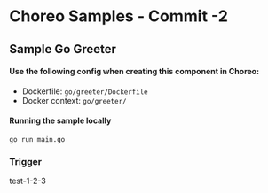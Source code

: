 # Choreo Samples - Commit -2

## Sample Go Greeter

#### Use the following config when creating this component in Choreo:

- Dockerfile: `go/greeter/Dockerfile`
- Docker context: `go/greeter/`

#### Running the sample locally

```shell
go run main.go
```

### Trigger
test-1-2-3
